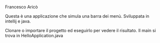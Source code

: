 Francesco Aricò 

Questa è una applicazione che simula una barra dei menù.
Sviluppata in intellij e java.

Clonare o importare il progetto ed eseguirlo per vedere il risultato.
Il main si trova in HelloApplication.java
